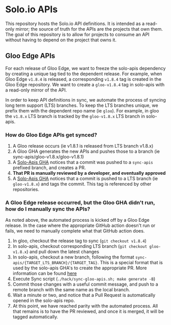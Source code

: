 # Solo.io APIs
This repository hosts the Solo.io API definitions. It is intended as a read-only mirror; the source of truth for the 
APIs are the projects that own them. The goal of this repository is to allow for projects to consume an API 
without having to depend on the project that owns it.

## Gloo Edge APIs
For each release of Gloo Edge, we want to freeze the solo-apis dependency by creating a unique tag tied to the dependent release. For example, when Gloo Edge `v1.8.4` is released, a corresponding `v1.8.4` tag is created in the Gloo Edge repository. We want to create a `gloo-v1.8.4` tag in solo-apis with a read-only mirror of the API.

In order to keep API definitions in sync, we automate the process of syncing long term support (LTS) branches. To keep the LTS branches unique, we prefix them with the dependent repo name (ie `gloo`). For example, in gloo the `v1.8.x` LTS branch is tracked by the `gloo-v1.8.x` LTS branch in solo-apis.

### How do Gloo Edge APIs get synced?

1. A Gloo release occurs (ie v1.8.1 is released from LTS branch v1.8.x)
1. A Gloo GHA generates the new APIs and pushes those to a branch (ie sync-apis/gloo-v1.8.x/gloo-v1.8.1)
1. A [Solo-Apis GHA](.github/workflows/README.md#create-pr-for-lts-branch) notices that a commit was pushed to a `sync-apis` prefixed branch, and creates a PR.
1. **That PR is manually reviewed by a developer, and eventually approved**
1. A [Solo-Apis GHA](.github/workflows/README.md/#tag-commit-on-lts-branch) notices that a commit is pushed to a LTS branch (ie `gloo-v1.8.x`) and tags the commit. This tag is referenced by other repositories.

### A Gloo Edge release occurred, but the Gloo GHA didn't run, how do I manually sync the APIs?
As noted above, the automated process is kicked off by a Gloo Edge release. In the case where the appropriate GitHub action doesn't run or fails, we need to manually complete what that GitHub action does.

1. In gloo, checkout the release tag to sync (`git checkout v1.8.4`)
1. In solo-apis, checkout corresponding LTS branch (`git checkout gloo-v1.8.x`) and pull down the latest changes
1. In solo-apis, checkout a new branch, following the format `sync-apis/{TARGET_LTS_BRANCH}/{TARGET_TAG}`. This is a special format that is used by the solo-apis GHA's to create the appropriate PR. More information can be found [here](.github/workflows/README.md#create-pr-for-lts-branch)
1. Execute Sync script (`./hack/sync-gloo-apis.sh; make generate -B`)
1. Commit those changes with a useful commit message, and push to a remote branch with the same name as the local branch.
1. Wait a minute or two, and notice that a Pull Request is automatically opened in the solo-apis repo.
1. At this point, we have reached parity with the automated process. All that remains is to have the PR reviewed, and once it is merged, it will be tagged automatically.
